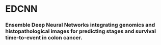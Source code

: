 # EDCNN
### Ensemble Deep Neural Networks integrating genomics and histopathological images for predicting stages and survival time-to-event in colon cancer.
